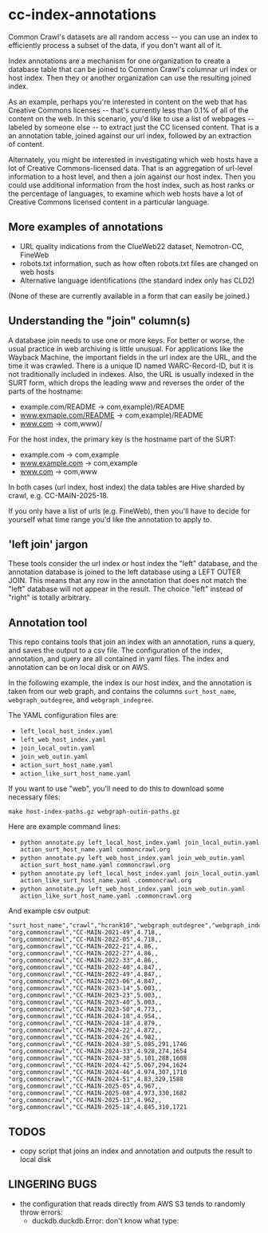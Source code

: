 # cc-index-annotations

Common Crawl's datasets are all random access -- you can use an index
to efficiently process a subset of the data, if you don't want all of
it.

Index annotations are a mechanism for one organization to create a
database table that can be joined to Common Crawl's columnar url index
or host index. Then they or another organization can use the
resulting joined index.

As an example, perhaps you're interested in content on the web that
has Creative Commons licenses -- that's currently less than 0.1% of
all of the content on the web. In this scenario, you'd like to use a
list of webpages -- labeled by someone else -- to extract just the CC
licensed content. That is a an annotation table, joined against our
url index, followed by an extraction of content.

Alternately, you might be interested in investigating which web hosts
have a lot of Creative Commons-licensed data. That is an aggregation
of url-level information to a host level, and then a join against our
host index. Then you could use additional information from the host
index, such as host ranks or the percentage of languages, to examine
which web hosts have a lot of Creative Commons licensed content in a
particular language.

## More examples of annotations

- URL quality indications from the ClueWeb22 dataset, Nemotron-CC, FineWeb
- robots.txt information, such as how often robots.txt files are changed on web hosts
- Alternative language identifications (the standard index only has CLD2)

(None of these are currently available in a form that can easily be joined.)

## Understanding the "join" column(s)

A database join needs to use one or more keys. For better or worse,
the usual practice in web archiving is little unusual. For
applications like the Wayback Machine, the important fields in the url
index are the URL, and the time it was crawled. There is a unique ID
named WARC-Record-ID, but it is not traditionally included in indexes.
Also, the URL is usually indexed in the SURT form, which drops the
leading www and reverses the order of the parts of the hostname:

- example.com/README -> com,example)/README
- www.exmaple.com/README -> com,example)/README
- www.com -> com,www)/

For the host index, the primary key is the hostname part of the SURT:

- example.com -> com,example
- www.example.com -> com,example
- www.com -> com,www

In both cases (url index, host index) the data tables are Hive sharded
by crawl, e.g. CC-MAIN-2025-18.

If you only have a list of urls (e.g. FineWeb), then you'll have to
decide for yourself what time range you'd like the annotation to apply
to.

## 'left join' jargon

These tools consider the url index or host index the "left" database,
and the annotation database is joined to the left database using a
LEFT OUTER JOIN. This means that any row in the annotation that does
not match the "left" database will not appear in the result. The
choice "left" instead of "right" is totally arbitrary.

## Annotation tool

This repo contains tools that join an index with an annotation,
runs a query, and saves the output to a csv file. The configuration
of the index, annotation, and query are all contained in yaml
files. The index and annotation can be on local disk or on AWS.

In the following example, the index is our host index, and the
annotation is taken from our web graph, and contains the columns
`surt_host_name`, `webgraph_outdegree`, and `webgraph_indegree`.

The YAML configuration files are:

- `left_local_host_index.yaml`
- `left_web_host_index.yaml`
- `join_local_outin.yaml`
- `join_web_outin.yaml`
- `action_surt_host_name.yaml`
- `action_like_surt_host_name.yaml`

If you want to use "web", you'll need to do this to download
some necessary files:

```
make host-index-paths.gz webgraph-outin-paths.gz
```

Here are example command lines:

- `python annotate.py left_local_host_index.yaml join_local_outin.yaml action_surt_host_name.yaml commoncrawl.org`
- `python annotate.py left_web_host_index.yaml join_web_outin.yaml action_surt_host_name.yaml commoncrawl.org`
- `python annotate.py left_local_host_index.yaml join_local_outin.yaml action_like_surt_host_name.yaml .commoncrawl.org`
- `python annotate.py left_web_host_index.yaml join_web_outin.yaml action_like_surt_host_name.yaml .commoncrawl.org`

And example csv output:

```
"surt_host_name","crawl","hcrank10","webgraph_outdegree","webgraph_indegree"
"org,commoncrawl","CC-MAIN-2021-49",4.718,,
"org,commoncrawl","CC-MAIN-2022-05",4.718,,
"org,commoncrawl","CC-MAIN-2022-21",4.86,,
"org,commoncrawl","CC-MAIN-2022-27",4.86,,
"org,commoncrawl","CC-MAIN-2022-33",4.86,,
"org,commoncrawl","CC-MAIN-2022-40",4.847,,
"org,commoncrawl","CC-MAIN-2022-49",4.847,,
"org,commoncrawl","CC-MAIN-2023-06",4.847,,
"org,commoncrawl","CC-MAIN-2023-14",5.003,,
"org,commoncrawl","CC-MAIN-2023-23",5.003,,
"org,commoncrawl","CC-MAIN-2023-40",5.003,,
"org,commoncrawl","CC-MAIN-2023-50",4.773,,
"org,commoncrawl","CC-MAIN-2024-10",4.954,,
"org,commoncrawl","CC-MAIN-2024-18",4.879,,
"org,commoncrawl","CC-MAIN-2024-22",4.872,,
"org,commoncrawl","CC-MAIN-2024-26",4.982,,
"org,commoncrawl","CC-MAIN-2024-30",5.085,291,1746
"org,commoncrawl","CC-MAIN-2024-33",4.928,274,1654
"org,commoncrawl","CC-MAIN-2024-38",5.101,288,1608
"org,commoncrawl","CC-MAIN-2024-42",5.067,294,1624
"org,commoncrawl","CC-MAIN-2024-46",4.974,307,1710
"org,commoncrawl","CC-MAIN-2024-51",4.83,329,1588
"org,commoncrawl","CC-MAIN-2025-05",4.967,,
"org,commoncrawl","CC-MAIN-2025-08",4.973,330,1682
"org,commoncrawl","CC-MAIN-2025-13",4.962,,
"org,commoncrawl","CC-MAIN-2025-18",4.845,310,1721
```
## TODOS

- copy script that joins an index and annotation and outputs the result to local disk

## LINGERING BUGS

- the configuration that reads directly from AWS S3 tends to randomly throw errors:
  - duckdb.duckdb.Error: don't know what type:
